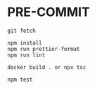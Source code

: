 <!-- @format -->

# PRE-COMMIT

```text
git fetch

npm install
npm run prettier-format
npm run lint

docker build . or npx tsc

npm test
```
